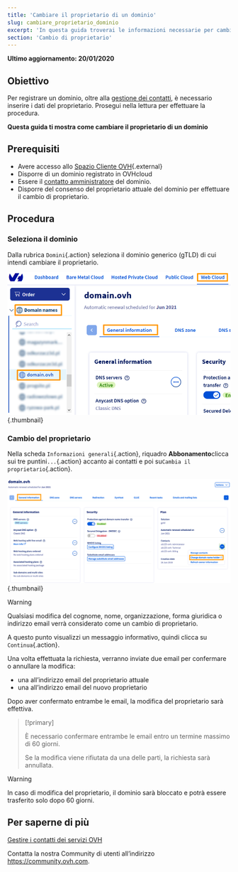 ```yaml
---
title: 'Cambiare il proprietario di un dominio'
slug: cambiare_proprietario_dominio
excerpt: 'In questa guida troverai le informazioni necessarie per cambiare il proprietario di un dominio'
section: 'Cambio di proprietario'
---
```


**Ultimo aggiornamento: 20/01/2020**

## Obiettivo

Per registrare un dominio, oltre alla [gestione dei contatti](https://docs.ovh.com/it/customer/gestisci_i_tuoi_contatti/), è necessario inserire i dati del proprietario. Prosegui nella lettura per effettuare la procedura.

**Questa guida ti mostra come cambiare il proprietario di un dominio**

## Prerequisiti

- Avere accesso allo [Spazio Cliente OVH](https://www.ovh.com/manager/web){.external}
- Disporre di un dominio registrato in OVHcloud
- Essere il [contatto amministratore](https://docs.ovh.com/it/customer/gestisci_i_tuoi_contatti/) del dominio.
- Disporre del consenso del proprietario attuale del dominio per effettuare il cambio di proprietario.

## Procedura

### Seleziona il dominio
Dalla rubrica `Domini`{.action} seleziona il dominio generico (gTLD) di cui intendi cambiare il proprietario.


![hosting](images/SS_2.png){.thumbnail}


### Cambio del proprietario
Nella scheda `Informazioni generali`{.action}, riquadro **Abbonamento**clicca sui tre puntini`...`{.action} accanto ai contatti e poi su`Cambia il proprietario`{.action}.


![hosting](images/3652-2.png){.thumbnail}


> [!warning]
>
> Qualsiasi modifica del cognome, nome, organizzazione, forma giuridica o indirizzo email verrà 
> considerato come un cambio di proprietario.
> 

A questo punto visualizzi un messaggio informativo, quindi clicca su `Continua`{.action}.

Una volta effettuata la richiesta, verranno inviate due email per confermare o annullare la modifica:

- una all’indirizzo email del proprietario attuale
- una all’indirizzo email del nuovo proprietario

Dopo aver confermato entrambe le email, la modifica del proprietario sarà effettiva.



> [!primary]
>
> 
> È necessario confermare entrambe le email entro un termine massimo di 60 giorni.
> 
> Se la modifica viene rifiutata da una delle parti, la richiesta sarà annullata.
> 
> 



> [!warning]
>
> In caso di modifica del proprietario, il dominio sarà
> bloccato e potrà essere trasferito solo dopo 60 giorni.
> 

## Per saperne di più

[Gestire i contatti dei servizi OVH](https://docs.ovh.com/it/customer/gestisci_i_tuoi_contatti/)

Contatta la nostra Community di utenti all’indirizzo https://community.ovh.com.

